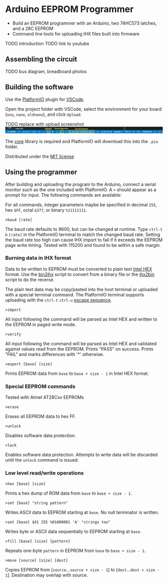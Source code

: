 # Arduino EEPROM Programmer

- Build an EEPROM programmer with an Arduino, two 74HC573 latches, and a 28C EEPROM
- Command line tools for uploading IHX files built into firmware

TODO introduction
TODO link to youtube

## Assembling the circuit

TODO bus diagram, breadboard photos

## Building the software

Use the [PlatformIO](https://platformio.org/) plugin for [VSCode](https://code.visualstudio.com/).

Open the project folder with VSCode, select the environment for your board (`uno`, `nano`, `oldnano`), and click `Upload`.

TODO replace with upload screenshot
![](images/platformio.png)

The [core](https://github.com/trevor-makes/core) library is required and PlatformIO will download this into the `.pio` folder.

Distributed under the [MIT license](LICENSE.txt)

## Using the programmer

After building and uploading the program to the Arduino, connect a serial monitor such as the one included with PlatformIO. A `>` should appear as a prompt for input. The following commands are available:

For all commands, integer parameters maybe be specified in decimal `255`, hex `$FF`, octal `&377`, or binary `%11111111`.

```
>baud [rate]
```

The baud rate defaults to 9600, but can be changed at runtime. Type `ctrl-t` `b` `[rate]` in the PlatformIO terminal to match the changed baud rate. Setting the baud rate too high can cause IHX import to fail if it exceeds the EEPROM page write timing. Tested with 115200 and found to be within a safe margin.

### Burning data in IHX format

Data to be written to EEPROM must be converted to plain text [Intel HEX](https://en.wikipedia.org/wiki/Intel_HEX) format. Use the [bin2ihx](scripts/bin2ihx.py) script to convert from a binary file or the [ihx2bin](scripts/ihx2bin.py) script to do the reverse.

The plain text data may be copy/pasted into the host terminal or uploaded with a special terminal command. The PlatformIO terminal supports uploading with the `ctrl-t` `ctrl-u` [escape sequence](https://docs.platformio.org/en/latest/core/userguide/device/cmd_monitor.html#examples).

```
>import
```

All input following the command will be parsed as Intel HEX and written to the EEPROM in paged write mode.

```
>verify
```

All input following the command will be parsed as Intel HEX and validated against values read from the EEPROM. Prints "PASS" on success. Prints "FAIL" and marks differences with '*' otherwise.

```
>export [base] [size]
```

Prints EEPROM data from `base` to `base + size - 1` in Intel HEX format.

### Special EEPROM commands

Tested with Atmel AT28Cxx EEPROMs

```
>erase
```

Erases all EEPROM data to hex FF.

```
>unlock
```

Disables software data protection.

```
>lock
```

Enables software data protection. Attempts to write data will be discarded until the `unlock` command is issued.

### Low level read/write operations

```
>hex [base] [size]
```

Prints a hex dump of ROM data from `base` to `base + size - 1`.

```
>set [base] "string pattern"
```

Writes ASCII data to EEPROM starting at `base`. No null terminator is written.

```
>set [base] $41 255 %01000001 'A' "strings too"
```

Writes byte or ASCII data sequentially to EEPROM starting at `base`.

```
>fill [base] [size] [pattern]
```

Repeats one-byte `pattern` in EEPROM from `base` to `base + size - 1`.

```
>move [source] [size] [dest]
```

Copies EEPROM from [`source`...`source + size - 1`] to [`dest`...`dest + size - 1`]. Destination may overlap with source.

